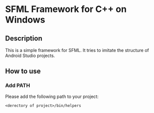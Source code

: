 # SFML Framework for C++ on Windows

## Description
This is a simple framework for SFML. It tries to imitate the structure of Android Studio projects.

## How to use

### Add PATH
Please add the following path to your project:
```
<derectory of project>/bin/helpers
```